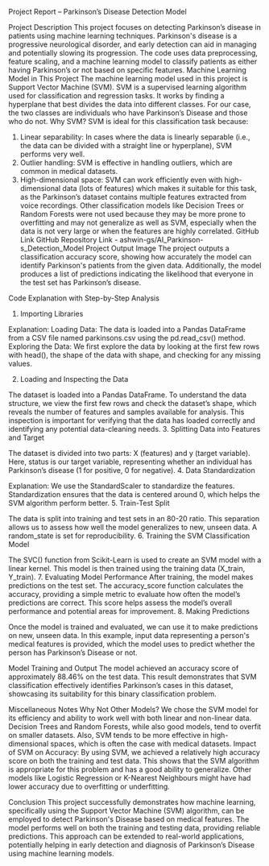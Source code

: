 Project Report – Parkinson’s Disease Detection Model

Project Description
This project focuses on detecting Parkinson’s disease in patients using machine learning techniques. Parkinson's disease is a progressive neurological disorder, and early detection can aid in managing and potentially slowing its progression. The code uses data preprocessing, feature scaling, and a machine learning model to classify patients as either having Parkinson’s or not based on specific features.
Machine Learning Model in This Project
The machine learning model used in this project is Support Vector Machine (SVM). SVM is a supervised learning algorithm used for classification and regression tasks. It works by finding a hyperplane that best divides the data into different classes. For our case, the two classes are individuals who have Parkinson’s Disease and those who do not.
Why SVM?
SVM is ideal for this classification task because:
1.	Linear separability: In cases where the data is linearly separable (i.e., the data can be divided with a straight line or hyperplane), SVM performs very well.
2.	Outlier handling: SVM is effective in handling outliers, which are common in medical datasets.
3.	High-dimensional space: SVM can work efficiently even with high-dimensional data (lots of features) which makes it suitable for this task, as the Parkinson’s dataset contains multiple features extracted from voice recordings.
Other classification models like Decision Trees or Random Forests were not used because they may be more prone to overfitting and may not generalize as well as SVM, especially when the data is not very large or when the features are highly correlated.
GitHub Link
GitHub Repository Link - ashwin-gs/AI_Parkinson-s_Detection_Model
Project Output Image
The project outputs a classification accuracy score, showing how accurately the model can identify Parkinson's patients from the given data. Additionally, the model produces a list of predictions indicating the likelihood that everyone in the test set has Parkinson’s disease.
  
Code Explanation with Step-by-Step Analysis
1. Importing Libraries
 
Explanation:
Loading Data: The data is loaded into a Pandas DataFrame from a CSV file named parkinsons.csv using the pd.read_csv() method.
Exploring the Data: We first explore the data by looking at the first few rows with head(), the shape of the data with shape, and checking for any missing values.

2. Loading and Inspecting the Data
 
The dataset is loaded into a Pandas DataFrame. To understand the data structure, we view the first few rows and check the dataset’s shape, which reveals the number of features and samples available for analysis. This inspection is important for verifying that the data has loaded correctly and identifying any potential data-cleaning needs.
3. Splitting Data into Features and Target
 
The dataset is divided into two parts: X (features) and y (target variable). Here, status is our target variable, representing whether an individual has Parkinson’s disease (1 for positive, 0 for negative).
4. Data Standardization
 
Explanation: We use the StandardScaler to standardize the features. Standardization ensures that the data is centered around 0, which helps the SVM algorithm perform better.
5. Train-Test Split
 
The data is split into training and test sets in an 80-20 ratio. This separation allows us to assess how well the model generalizes to new, unseen data. A random_state is set for reproducibility.
6. Training the SVM Classification Model
 
The SVC() function from Scikit-Learn is used to create an SVM model with a linear kernel. This model is then trained using the training data (X_train, Y_train).
7. Evaluating Model Performance 
After training, the model makes predictions on the test set. The accuracy_score function calculates the accuracy, providing a simple metric to evaluate how often the model’s predictions are correct. This score helps assess the model’s overall performance and potential areas for improvement.
8. Making Predictions
 
Once the model is trained and evaluated, we can use it to make predictions on new, unseen data. In this example, input data representing a person's medical features is provided, which the model uses to predict whether the person has Parkinson’s Disease or not.

Model Training and Output
The model achieved an accuracy score of approximately 88.46% on the test data. This result demonstrates that SVM classification effectively identifies Parkinson’s cases in this dataset, showcasing its suitability for this binary classification problem.

Miscellaneous Notes
Why Not Other Models? 
We chose the SVM model for its efficiency and ability to work well with both linear and non-linear data. Decision Trees and Random Forests, while also good models, tend to overfit on smaller datasets. Also, SVM tends to be more effective in high-dimensional spaces, which is often the case with medical datasets.
Impact of SVM on Accuracy: 
By using SVM, we achieved a relatively high accuracy score on both the training and test data. This shows that the SVM algorithm is appropriate for this problem and has a good ability to generalize. Other models like Logistic Regression or K-Nearest Neighbours might have had lower accuracy due to overfitting or underfitting.

Conclusion
This project successfully demonstrates how machine learning, specifically using the Support Vector Machine (SVM) algorithm, can be employed to detect Parkinson's Disease based on medical features. The model performs well on both the training and testing data, providing reliable predictions. This approach can be extended to real-world applications, potentially helping in early detection and diagnosis of Parkinson’s Disease using machine learning models.


